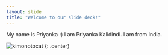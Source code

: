 ```yaml
---
layout: slide
title: "Welcome to our slide deck!"
---
```


My name is Priyanka :)
I am Priyanka Kalidindi.
I am from India.

![kimonotocat](https://octodex.github.com/images/kimonotocat.png)
{: .center}
